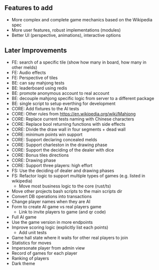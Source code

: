 ## Features to add

- More complex and complete game mechanics based on the Wikipedia spec
- More user features, robust implementations (modules)
- Better UI (perspective, animations), interactive options

## Later Improvements

- FE: search of a specific tile (show how many in board, how many in other melds)
- FE: Audio effects
- FE: Perspective of tiles
- BE: can say mahjong tests
- BE: leaderboard using redis
- BE: promote anonymous account to real account
- BE: decouple mahjong specific logic from server to a different package
- BE: single script to setup everthing for development
- CORE: Add fixtures to the AI tests
- CORE: Other rules from https://en.wikipedia.org/wiki/Mahjong
- CORE: Replace current tests naming with Chinese characters
- CORE: Replace bool returning functions with side effects
- CORE: Divide the draw wall in four segments + dead wall
- CORE: minimum points win support
- CORE: Support declaring concealed melds
- CORE: Support charleston in the drawing phase
- CORE: Support the deciding of the dealer with dice
- CORE: Bonus tiles directions
- CORE: Drawing phase
- CORE: Support three players: high effort
- FS: Use the deciding of dealer and drawing phases
- FS: Refactor logic to support multiple types of games (e.g. listed in wikipedia)
    - Move most business logic to the core (rust/ts)
- Move other projects bash scripts to the main scripts dir
- Convert DB operations into transactions
- Change player names when they are AI
- Form to create AI game vs real players game
    - Link to invite players to game (and qr code)
- Full AI game
- Use the game version in more endpoints
- Improve scoring logic (explicitly list each points)
    - Add unit tests
- Game hall state where it waits for other real players to join
- Statistics for moves
- Impersonate player from admin view
- Record of games for each player
- Ranking of players
- Dark theme
